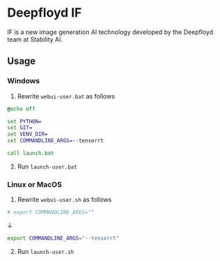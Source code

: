 # Deepfloyd IF

IF is a new image generation AI technology developed by the Deepfloyd team at Stability AI.

## Usage

### Windows

1. Rewrite `webui-user.bat` as follows

```bat
@echo off

set PYTHON=
set GIT=
set VENV_DIR=
set COMMANDLINE_ARGS=--tensorrt

call launch.bat
```

2. Run `launch-user.bat`

### Linux or MacOS

1. Rewrite `webui-user.sh` as follows

```sh
# export COMMANDLINE_ARGS=""
```

↓

```sh
export COMMANDLINE_ARGS="--tensorrt"
```

2. Run `launch-user.sh`
